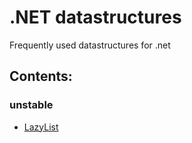 # .NET datastructures

Frequently used datastructures for .net

## Contents:

### unstable

- [LazyList](./LazyList.fs)